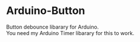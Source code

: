 # Arduino-Button
Button debounce libarary for Arduino. <br>
You need my Arduino Timer libarary for this to work.

